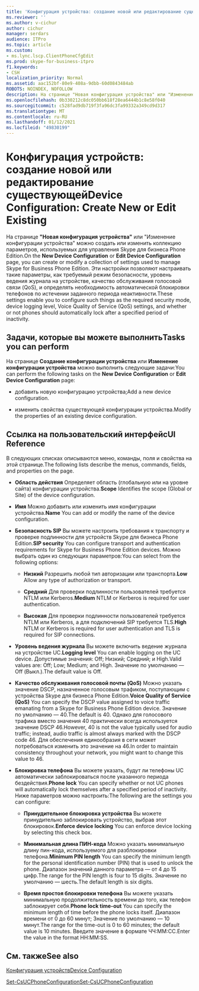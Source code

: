 ```yaml
---
title: 'Конфигурация устройства: создание новой или редактирование существующей'
ms.reviewer: ''
ms.author: v-cichur
author: cichur
manager: serdars
audience: ITPro
ms.topic: article
ms.custom:
- ms.lync.lscp.ClientPhoneCfgEdit
ms.prod: skype-for-business-itpro
f1.keywords:
- CSH
localization_priority: Normal
ms.assetid: aac152bf-80e9-408a-9dbb-60d0843484ab
ROBOTS: NOINDEX, NOFOLLOW
description: На странице "Новая конфигурация устройства" или "Изменение конфигурации устройства" можно создать или изменить коллекцию параметров, используемых для управления Skype для бизнеса Phone Edition. Эти настройки позволяют настраивать такие параметры, как требуемый режим безопасности, уровень ведения журнала на устройстве, качество обслуживания голосовой связи (QoS), и определять необходимость автоматической блокировки телефонов по истечении заданного периода неактивности.
ms.openlocfilehash: 0b330212c8dc050bb618f28ea6444b1c8e58f040
ms.sourcegitcommit: c528fad9db719f3fa96dc3fa99332a349cd9d317
ms.translationtype: MT
ms.contentlocale: ru-RU
ms.lasthandoff: 01/12/2021
ms.locfileid: "49830199"
---
```

# <a name="device-configuration-create-new-or-edit-existing"></a><span data-ttu-id="66d24-104">Конфигурация устройств: создание новой или редактирование существующей</span><span class="sxs-lookup"><span data-stu-id="66d24-104">Device Configuration: Create New or Edit Existing</span></span>
 
<span data-ttu-id="66d24-105">На странице **"Новая конфигурация** **устройства"** или "Изменение конфигурации устройства" можно создать или изменить коллекцию параметров, используемых для управления Skype для бизнеса Phone Edition.</span><span class="sxs-lookup"><span data-stu-id="66d24-105">On the **New Device Configuration** or **Edit Device Configuration** page, you can create or modify a collection of settings used to manage Skype for Business Phone Edition.</span></span> <span data-ttu-id="66d24-106">Эти настройки позволяют настраивать такие параметры, как требуемый режим безопасности, уровень ведения журнала на устройстве, качество обслуживания голосовой связи (QoS), и определять необходимость автоматической блокировки телефонов по истечении заданного периода неактивности.</span><span class="sxs-lookup"><span data-stu-id="66d24-106">These settings enable you to configure such things as the required security mode, device logging level, Voice Quality of Service (QoS) settings, and whether or not phones should automatically lock after a specified period of inactivity.</span></span>
  
## <a name="tasks-you-can-perform"></a><span data-ttu-id="66d24-107">Задачи, которые вы можете выполнить</span><span class="sxs-lookup"><span data-stu-id="66d24-107">Tasks you can perform</span></span>

<span data-ttu-id="66d24-108">На странице **Создание конфигурации устройства** или **Изменение конфигурации устройства** можно выполнить следующие задачи:</span><span class="sxs-lookup"><span data-stu-id="66d24-108">You can perform the following tasks on the **New Device Configuration** or **Edit Device Configuration** page:</span></span>
  
- <span data-ttu-id="66d24-109">добавить новую конфигурацию устройства;</span><span class="sxs-lookup"><span data-stu-id="66d24-109">Add a new device configuration.</span></span>
    
- <span data-ttu-id="66d24-110">изменить свойства существующей конфигурации устройства.</span><span class="sxs-lookup"><span data-stu-id="66d24-110">Modify the properties of an existing device configuration.</span></span>
    
## <a name="ui-reference"></a><span data-ttu-id="66d24-111">Ссылка на пользовательский интерфейс</span><span class="sxs-lookup"><span data-stu-id="66d24-111">UI Reference</span></span>

<span data-ttu-id="66d24-112">В следующих списках описываются меню, команды, поля и свойства на этой странице.</span><span class="sxs-lookup"><span data-stu-id="66d24-112">The following lists describe the menus, commands, fields, and properties on the page.</span></span>
  
- <span data-ttu-id="66d24-113">**Область действия** Определяет область (глобальную или на уровне сайта) конфигурации устройства.</span><span class="sxs-lookup"><span data-stu-id="66d24-113">**Scope** Identifies the scope (Global or Site) of the device configuration.</span></span>
    
- <span data-ttu-id="66d24-114">**Имя** Можно добавить или изменить имя конфигурации устройства.</span><span class="sxs-lookup"><span data-stu-id="66d24-114">**Name** You can add or modify the name of the device configuration.</span></span>
    
- <span data-ttu-id="66d24-115">**Безопасность SIP** Вы можете настроить требования к транспорту и проверке подлинности для устройств Skype для бизнеса Phone Edition.</span><span class="sxs-lookup"><span data-stu-id="66d24-115">**SIP security** You can configure transport and authentication requirements for Skype for Business Phone Edition devices.</span></span> <span data-ttu-id="66d24-116">Можно выбрать один из следующих параметров:</span><span class="sxs-lookup"><span data-stu-id="66d24-116">You can select from the following options:</span></span>
    
  - <span data-ttu-id="66d24-117">**Низкий** Разрешить любой тип авторизации или транспорта.</span><span class="sxs-lookup"><span data-stu-id="66d24-117">**Low** Allow any type of authorization or transport.</span></span>
    
  - <span data-ttu-id="66d24-118">**Средний** Для проверки подлинности пользователей требуется NTLM или Kerberos.</span><span class="sxs-lookup"><span data-stu-id="66d24-118">**Medium** NTLM or Kerberos is required for user authentication.</span></span>
    
  - <span data-ttu-id="66d24-119">**Высокая** Для проверки подлинности пользователей требуется NTLM или Kerberos, а для подключений SIP требуется TLS.</span><span class="sxs-lookup"><span data-stu-id="66d24-119">**High** NTLM or Kerberos is required for user authentication and TLS is required for SIP connections.</span></span>
    
- <span data-ttu-id="66d24-120">**Уровень ведения журнала** Вы можете включить ведение журнала на устройстве UC.</span><span class="sxs-lookup"><span data-stu-id="66d24-120">**Logging level** You can enable logging on the UC device.</span></span> <span data-ttu-id="66d24-121">Допустимые значения: Off; Низкий; Средний; и High.</span><span class="sxs-lookup"><span data-stu-id="66d24-121">Valid values are: Off; Low; Medium; and High.</span></span> <span data-ttu-id="66d24-122">Значение по умолчанию — Off (Выкл.).</span><span class="sxs-lookup"><span data-stu-id="66d24-122">The default value is Off.</span></span>
    
- <span data-ttu-id="66d24-123">**Качество обслуживания голосовой почты (QoS)** Можно указать значение DSCP, назначенное голосовым трафиком, поступающим с устройства Skype для бизнеса Phone Edition.</span><span class="sxs-lookup"><span data-stu-id="66d24-123">**Voice Quality of Service (QoS)** You can specify the DSCP value assigned to voice traffic emanating from a Skype for Business Phone Edition device.</span></span> <span data-ttu-id="66d24-124">Значение по умолчанию — 40.</span><span class="sxs-lookup"><span data-stu-id="66d24-124">The default is 40.</span></span> <span data-ttu-id="66d24-125">Однако для голосового трафика вместо значения 40 практически всегда используется значение DSCP 46.</span><span class="sxs-lookup"><span data-stu-id="66d24-125">However, 40 is not the value typically used for audio traffic; instead, audio traffic is almost always marked with the DSCP code 46.</span></span> <span data-ttu-id="66d24-126">Для обеспечения единообразия в сети может потребоваться изменить это значение на 46.</span><span class="sxs-lookup"><span data-stu-id="66d24-126">In order to maintain consistency throughout your network, you might want to change this value to 46.</span></span>
    
- <span data-ttu-id="66d24-127">**Блокировка телефона** Вы можете указать, будут ли телефоны UC автоматически заблокироваться после указанного периода бездействия.</span><span class="sxs-lookup"><span data-stu-id="66d24-127">**Phone lock** You can specify whether or not UC phones will automatically lock themselves after a specified period of inactivity.</span></span> <span data-ttu-id="66d24-128">Ниже параметров можно настроить:</span><span class="sxs-lookup"><span data-stu-id="66d24-128">The following are the settings you can configure:</span></span>
    
  - <span data-ttu-id="66d24-129">**Принудительное блокировка устройства** Вы можете принудительно заблокировать устройство, выбрав этот блокировок.</span><span class="sxs-lookup"><span data-stu-id="66d24-129">**Enforce device locking** You can enforce device locking by selecting this check box.</span></span>
    
  - <span data-ttu-id="66d24-130">**Минимальная длина ПИН-кода** Можно указать минимальную длину пин-кода, используемого для разблокировки телефона.</span><span class="sxs-lookup"><span data-stu-id="66d24-130">**Minimum PIN length** You can specify the minimum length for the personal identification number (PIN) that is used to unlock the phone.</span></span> <span data-ttu-id="66d24-131">Диапазон значений данного параметра — от 4 до 15 цифр.</span><span class="sxs-lookup"><span data-stu-id="66d24-131">The range for the PIN length is four to 15 digits.</span></span> <span data-ttu-id="66d24-132">Значение по умолчанию — шесть.</span><span class="sxs-lookup"><span data-stu-id="66d24-132">The default length is six digits.</span></span>
    
  - <span data-ttu-id="66d24-133">**Время простоя блокировки телефона** Вы можете указать минимальную продолжительность времени до того, как телефон заблокирует себя.</span><span class="sxs-lookup"><span data-stu-id="66d24-133">**Phone lock time-out** You can specify the minimum length of time before the phone locks itself.</span></span> <span data-ttu-id="66d24-134">Диапазон времени от 0 до 60 минут; Значение по умолчанию — 10 минут.</span><span class="sxs-lookup"><span data-stu-id="66d24-134">The range for the time-out is 0 to 60 minutes; the default value is 10 minutes.</span></span> <span data-ttu-id="66d24-135">Введите значение в формате ЧЧ:ММ:СС.</span><span class="sxs-lookup"><span data-stu-id="66d24-135">Enter the value in the format HH:MM:SS.</span></span>
    
## <a name="see-also"></a><span data-ttu-id="66d24-136">См. также</span><span class="sxs-lookup"><span data-stu-id="66d24-136">See also</span></span>

[<span data-ttu-id="66d24-137">Конфигурация устройств</span><span class="sxs-lookup"><span data-stu-id="66d24-137">Device Configuration</span></span>](ms.lync.lscp.ClientDeviceCfgMain.md)

[<span data-ttu-id="66d24-138">Set-CsUCPhoneConfiguration</span><span class="sxs-lookup"><span data-stu-id="66d24-138">Set-CsUCPhoneConfiguration</span></span>](https://docs.microsoft.com/powershell/module/skype/set-csucphoneconfiguration?view=skype-ps)
